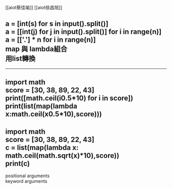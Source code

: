 
[[aiot蔡佳喻]]
[[aiot徐昌旭]]

a = [int(s) for s in input().split()]  
a = [[int(j) for j in input().split()] for i in range(n)]  
a = [['.'] * n for i in range(n)]  
map 與 lambda組合  
用list轉換  
------------------------------------------------  
------------------------------------------------------------------------------  
import math  
score = [30, 38, 89, 22, 43]  
print([math.ceil(i**0.5*10) for i in score])  
print(list(map(lambda x:math.ceil(x**0.5*10),score)))  
------------------------------------------------------------------------------  
  
import math  
score = [30, 38, 89, 22, 43]  
c = list(map(lambda x: math.ceil(math.sqrt(x)*10),score))  
print(c)  
------------------------------------------------------------------------------  
positional arguments  
keyword arguments